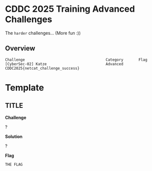 
# CDDC 2025 Training Advanced Challenges

The `harder` challenges... (More fun :))

## Overview

```
Challenge                                     Category       Flag
[CyberSec-02] Katze                           Advanced       CDDC2025{netcat_challenge_success}
```

# Template
## TITLE

**Challenge**

?

**Solution**

?

**Flag**

```
THE FLAG
```
